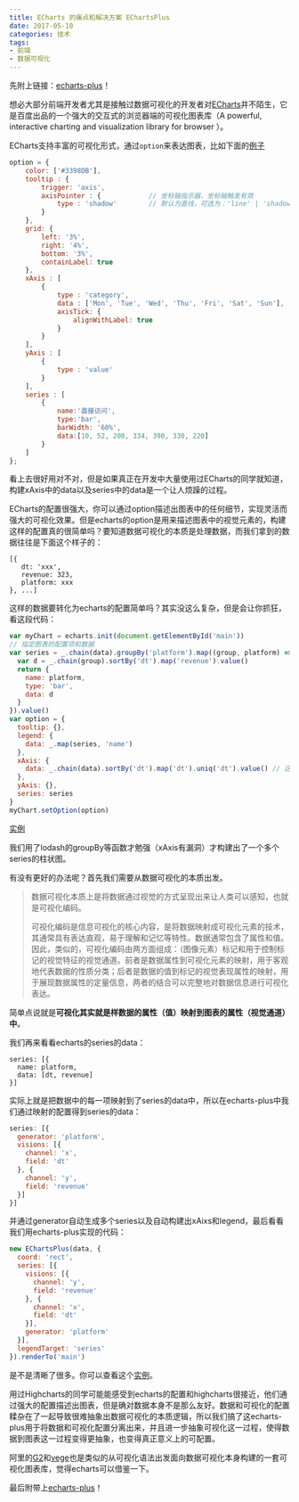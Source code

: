 ```yaml
---
title: ECharts 的痛点和解决方案 EChartsPlus
date: 2017-05-10
categories: 技术
tags:
- 前端
- 数据可视化
---
```


先附上链接：[echarts-plus](https://github.com/yutingzhao1991/echarts-plus)！

想必大部分前端开发者尤其是接触过数据可视化的开发者对[ECharts](http://echarts.baidu.com/index.html)并不陌生，它是百度出品的一个强大的交互式的浏览器端的可视化图表库（A powerful, interactive charting and visualization library for browser ）。

ECharts支持丰富的可视化形式，通过`option`来表达图表，比如下面的[例子](http://echarts.baidu.com/demo.html#bar-tick-align)
```js
option = {
    color: ['#3398DB'],
    tooltip : {
        trigger: 'axis',
        axisPointer : {            // 坐标轴指示器，坐标轴触发有效
            type : 'shadow'        // 默认为直线，可选为：'line' | 'shadow'
        }
    },
    grid: {
        left: '3%',
        right: '4%',
        bottom: '3%',
        containLabel: true
    },
    xAxis : [
        {
            type : 'category',
            data : ['Mon', 'Tue', 'Wed', 'Thu', 'Fri', 'Sat', 'Sun'],
            axisTick: {
                alignWithLabel: true
            }
        }
    ],
    yAxis : [
        {
            type : 'value'
        }
    ],
    series : [
        {
            name:'直接访问',
            type:'bar',
            barWidth: '60%',
            data:[10, 52, 200, 334, 390, 330, 220]
        }
    ]
};
```

看上去很好用对不对，但是如果真正在开发中大量使用过ECharts的同学就知道，构建xAxis中的data以及series中的data是一个让人烦躁的过程。

ECharts的配置很强大，你可以通过option描述出图表中的任何细节，实现灵活而强大的可视化效果。但是echarts的option是用来描述图表中的视觉元素的，构建这样的配置真的很简单吗？要知道数据可视化的本质是处理数据，而我们拿到的数据往往是下面这个样子的：
```
[{
   dt: 'xxx',
   revenue: 323,
   platform: xxx
}, ...]
```
这样的数据要转化为echarts的配置简单吗？其实没这么复杂，但是会让你抓狂，看这段代码：
```js
var myChart = echarts.init(document.getElementById('main'))
// 指定图表的配置项和数据
var series = _.chain(data).groupBy('platform').map((group, platform) => {
  var d = _.chain(group).sortBy('dt').map('revenue').value()
  return {
    name: platform,
    type: 'bar',
    data: d
  }
}).value()
var option = {
  tooltip: {},
  legend: {
    data: _.map(series, 'name')
  },
  xAxis: {
    data: _.chain(data).sortBy('dt').map('dt').uniq('dt').value() // 这里不严谨，其他数据项有可能出错
  },
  yAxis: {},
  series: series
}
myChart.setOption(option)
```

[实例](http://yutingzhao.com/echarts-plus/examples/getstart/echarts.html)

我们用了lodash的groupBy等函数才勉强（xAxis有漏洞）才构建出了一个多个series的柱状图。

有没有更好的办法呢？首先我们需要从数据可视化的本质出发。

> 数据可视化本质上是将数据通过视觉的方式呈现出来让人类可以感知，也就是可视化编码。
> 
> 可视化编码是信息可视化的核心内容，是将数据映射成可视化元素的技术，其通常具有表达直观，易于理解和记忆等特性。数据通常包含了属性和值。因此，类似的，可视化编码由两方面组成：（图像元素）标记和用于控制标记的视觉特征的视觉通道。前者是数据属性到可视化元素的映射，用于客观地代表数据的性质分类；后者是数据的值到标记的视觉表现属性的映射，用于展现数据属性的定量信息，两者的结合可以完整地对数据信息进行可视化表达。

简单点说就是**可视化其实就是样数据的属性（值）映射到图表的属性（视觉通道）中**。

我们再来看看echarts的series的data：
```
series: [{
  name: platform,
  data: [dt, revenue]
}]
```
实际上就是把数据中的每一项映射到了series的data中，所以在echarts-plus中我们通过映射的配置得到series的data：
```js
series: [{
  generator: 'platform',
  visions: [{
    channel: 'x',
    field: 'dt'
  }, {
    channel: 'y',
    field: 'revenue'
  }]
}]
```
并通过generator自动生成多个series以及自动构建出xAixs和legend，最后看看我们用echarts-plus实现的代码：
```js
new EChartsPlus(data, {
  coord: 'rect',
  series: [{
    visions: [{
      channel: 'y',
      field: 'revenue'
    }, {
      channel: 'x',
      field: 'dt'
    }],
    generator: 'platform'
  }],
  legendTarget: 'series'
}).renderTo('main')
```

是不是清晰了很多。你可以查看这个[实例](http://yutingzhao.com/echarts-plus/examples/getstart/echarts-plus.html)。

用过Highcharts的同学可能能感受到echarts的配置和highcharts很接近，他们通过强大的配置描述出图表，但是确对数据本身不是那么友好。数据和可视化的配置糅杂在了一起导致很难抽象出数据可视化的本质逻辑，所以我们搞了这echarts-plus用于将数据和可视化配置分离出来，并且进一步抽象可视化这一过程，使得数据到图表这一过程变得更抽象，也变得真正意义上的可配置。

阿里的[G2](https://antv.alipay.com/g2/doc/)和[vege](https://github.com/vega/vega)也是类似的从可视化语法出发面向数据可视化本身构建的一套可视化图表库，觉得echarts可以借鉴一下。

最后附带上[echarts-plus](http://yutingzhao.com/echarts-plus/)！





